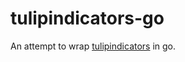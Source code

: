 # tulipindicators-go

An attempt to wrap
[tulipindicators](https://github.com/TulipCharts/tulipindicators)
in go.